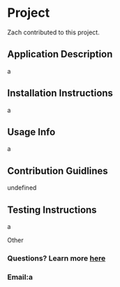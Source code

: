 # Project

Zach contributed to this project.

## Application Description

a

## Installation Instructions

a

## Usage Info

a

## Contribution Guidlines

undefined

## Testing Instructions

a

Other

### Questions? Learn more [here](https://www.github.com/zachmshort)

### Email:a
